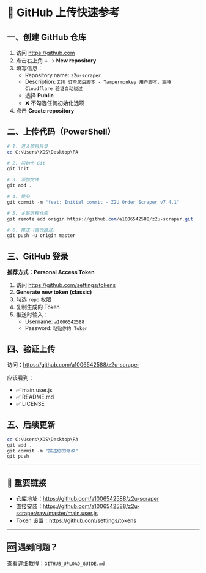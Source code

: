# 🚀 GitHub 上传快速参考

## 一、创建 GitHub 仓库

1. 访问 https://github.com
2. 点击右上角 **+** → **New repository**
3. 填写信息：
   - Repository name: `z2u-scraper`
   - Description: `Z2U 订单爬虫脚本 - Tampermonkey 用户脚本，支持 Cloudflare 验证自动绕过`
   - 选择 **Public**
   - ❌ 不勾选任何初始化选项
4. 点击 **Create repository**

## 二、上传代码（PowerShell）

```powershell
# 1. 进入项目目录
cd C:\Users\XOS\Desktop\PA

# 2. 初始化 Git
git init

# 3. 添加文件
git add .

# 4. 提交
git commit -m "feat: Initial commit - Z2U Order Scraper v7.4.1"

# 5. 关联远程仓库
git remote add origin https://github.com/a1006542588/z2u-scraper.git

# 6. 推送（首次推送）
git push -u origin master
```

## 三、GitHub 登录

**推荐方式：Personal Access Token**

1. 访问 https://github.com/settings/tokens
2. **Generate new token (classic)**
3. 勾选 `repo` 权限
4. 复制生成的 Token
5. 推送时输入：
   - Username: `a1006542588`
   - Password: `粘贴你的 Token`

## 四、验证上传

访问：https://github.com/a1006542588/z2u-scraper

应该看到：
- ✅ main.user.js
- ✅ README.md
- ✅ LICENSE

## 五、后续更新

```powershell
cd C:\Users\XOS\Desktop\PA
git add .
git commit -m "描述你的修改"
git push
```

---

## 📌 重要链接

- 仓库地址：https://github.com/a1006542588/z2u-scraper
- 直接安装：https://github.com/a1006542588/z2u-scraper/raw/master/main.user.js
- Token 设置：https://github.com/settings/tokens

---

## 🆘 遇到问题？

查看详细教程：`GITHUB_UPLOAD_GUIDE.md`
